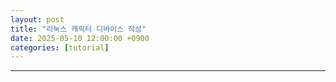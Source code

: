 ```yaml
---
layout: post
title: "리눅스 캐릭터 디바이스 작성" 
date: 2025-05-10 12:00:00 +0900
categories: [tutorial]
---
```


---

